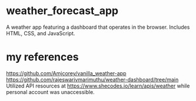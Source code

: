# weather_forecast_app
 A weather app featuring a dashboard that operates in the browser. Includes HTML, CSS, and JavaScript.


# my references
https://github.com/Amjcorey/vanilla_weather-app
https://github.com/rajeswarivmarimuthu/weather-dashboard/tree/main
Utilized API resources at https://www.shecodes.io/learn/apis/weather while personal account was unaccessible.